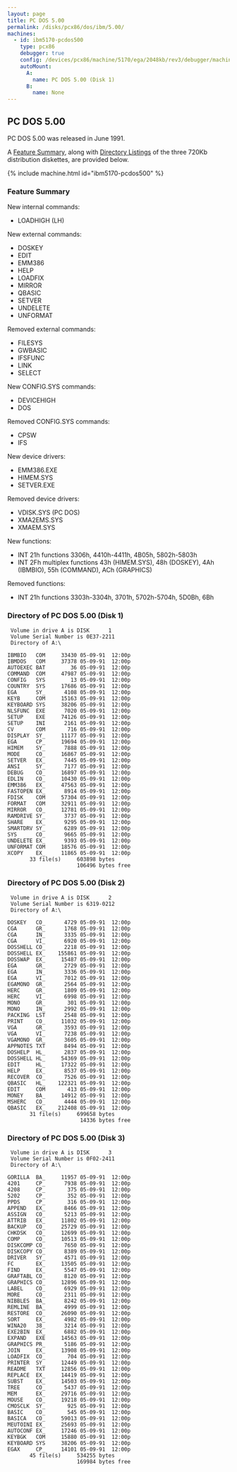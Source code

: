 ```yaml
---
layout: page
title: PC DOS 5.00
permalink: /disks/pcx86/dos/ibm/5.00/
machines:
  - id: ibm5170-pcdos500
    type: pcx86
    debugger: true
    config: /devices/pcx86/machine/5170/ega/2048kb/rev3/debugger/machine.xml
    autoMount:
      A:
        name: PC DOS 5.00 (Disk 1)
      B:
        name: None
---
```


PC DOS 5.00
-----------

PC DOS 5.00 was released in June 1991.

A [Feature Summary](#feature-summary), along with [Directory Listings](#directory-of-pc-dos-500-disk-1) of the three
720Kb distribution diskettes, are provided below.

{% include machine.html id="ibm5170-pcdos500" %}

### Feature Summary

New internal commands:

- LOADHIGH (LH)

New external commands:

- DOSKEY
- EDIT
- EMM386
- HELP
- LOADFIX
- MIRROR
- QBASIC
- SETVER
- UNDELETE
- UNFORMAT

Removed external commands:

- FILESYS
- GWBASIC
- IFSFUNC
- LINK
- SELECT

New CONFIG.SYS commands:

- DEVICEHIGH
- DOS

Removed CONFIG.SYS commands:

- CPSW
- IFS

New device drivers:

- EMM386.EXE
- HIMEM.SYS
- SETVER.EXE

Removed device drivers:

- VDISK.SYS (PC DOS)
- XMA2EMS.SYS
- XMAEM.SYS

New functions:

- INT 21h functions 3306h, 4410h-4411h, 4B05h, 5802h-5803h
- INT 2Fh multiplex functions 43h (HIMEM.SYS), 48h (DOSKEY), 4Ah (IBMBIO), 55h (COMMAND), ACh (GRAPHICS)

Removed functions:

- INT 21h functions 3303h-3304h, 3701h, 5702h-5704h, 5D0Bh, 6Bh

### Directory of PC DOS 5.00 (Disk 1)

	 Volume in drive A is DISK      1
	 Volume Serial Number is 0E37-2211
	 Directory of A:\

	IBMBIO   COM     33430 05-09-91  12:00p
	IBMDOS   COM     37378 05-09-91  12:00p
	AUTOEXEC BAT        36 05-09-91  12:00p
	COMMAND  COM     47987 05-09-91  12:00p
	CONFIG   SYS        13 05-09-91  12:00p
	COUNTRY  SYS     17686 05-09-91  12:00p
	EGA      SY_      4108 05-09-91  12:00p
	KEYB     COM     15163 05-09-91  12:00p
	KEYBOARD SYS     38206 05-09-91  12:00p
	NLSFUNC  EXE      7020 05-09-91  12:00p
	SETUP    EXE     74126 05-09-91  12:00p
	SETUP    INI      2161 05-09-91  12:00p
	CV       COM       716 05-09-91  12:00p
	DISPLAY  SY_     11177 05-09-91  12:00p
	EGA      CP_     19694 05-09-91  12:00p
	HIMEM    SY_      7888 05-09-91  12:00p
	MODE     CO_     16867 05-09-91  12:00p
	SETVER   EX_      7445 05-09-91  12:00p
	ANSI     SY_      7177 05-09-91  12:00p
	DEBUG    CO_     16897 05-09-91  12:00p
	EDLIN    CO_     10430 05-09-91  12:00p
	EMM386   EX_     47563 05-09-91  12:00p
	FASTOPEN EX_      8914 05-09-91  12:00p
	FDISK    COM     57304 05-09-91  12:00p
	FORMAT   COM     32911 05-09-91  12:00p
	MIRROR   CO_     12781 05-09-91  12:00p
	RAMDRIVE SY_      3737 05-09-91  12:00p
	SHARE    EX_      9295 05-09-91  12:00p
	SMARTDRV SY_      6289 05-09-91  12:00p
	SYS      CO_      9665 05-09-91  12:00p
	UNDELETE EX_      9393 05-09-91  12:00p
	UNFORMAT COM     18576 05-09-91  12:00p
	XCOPY    EX_     11865 05-09-91  12:00p
	       33 file(s)     603898 bytes
	                      106496 bytes free

### Directory of PC DOS 5.00 (Disk 2)

	 Volume in drive A is DISK      2
	 Volume Serial Number is 6319-0212
	 Directory of A:\

	DOSKEY   CO_      4729 05-09-91  12:00p
	CGA      GR_      1768 05-09-91  12:00p
	CGA      IN_      3335 05-09-91  12:00p
	CGA      VI_      6920 05-09-91  12:00p
	DOSSHELL CO_      2218 05-09-91  12:00p
	DOSSHELL EX_    155861 05-09-91  12:00p
	DOSSWAP  EX_     15487 05-09-91  12:00p
	EGA      GR_      2729 05-09-91  12:00p
	EGA      IN_      3336 05-09-91  12:00p
	EGA      VI_      7012 05-09-91  12:00p
	EGAMONO  GR_      2564 05-09-91  12:00p
	HERC     GR_      1809 05-09-91  12:00p
	HERC     VI_      6998 05-09-91  12:00p
	MONO     GR_       301 05-09-91  12:00p
	MONO     IN_      2992 05-09-91  12:00p
	PACKING  LST      2548 05-09-91  12:00p
	PRINT    CO_     11032 05-09-91  12:00p
	VGA      GR_      3593 05-09-91  12:00p
	VGA      VI_      7238 05-09-91  12:00p
	VGAMONO  GR_      3605 05-09-91  12:00p
	APPNOTES TXT      8494 05-09-91  12:00p
	DOSHELP  HL_      2837 05-09-91  12:00p
	DOSSHELL HL_     54369 05-09-91  12:00p
	EDIT     HL_     17322 05-09-91  12:00p
	HELP     EX_      8537 05-09-91  12:00p
	RECOVER  CO_      7526 05-09-91  12:00p
	QBASIC   HL_    122321 05-09-91  12:00p
	EDIT     COM       413 05-09-91  12:00p
	MONEY    BA_     14912 05-09-91  12:00p
	MSHERC   CO_      4444 05-09-91  12:00p
	QBASIC   EX_    212408 05-09-91  12:00p
	       31 file(s)     699658 bytes
	                       14336 bytes free

### Directory of PC DOS 5.00 (Disk 3)

	 Volume in drive A is DISK      3
	 Volume Serial Number is 0F02-2411
	 Directory of A:\

	GORILLA  BA_     11957 05-09-91  12:00p
	4201     CP_      7938 05-09-91  12:00p
	4208     CP_       375 05-09-91  12:00p
	5202     CP_       352 05-09-91  12:00p
	PPDS     CP_       316 05-09-91  12:00p
	APPEND   EX_      8466 05-09-91  12:00p
	ASSIGN   CO_      5213 05-09-91  12:00p
	ATTRIB   EX_     11802 05-09-91  12:00p
	BACKUP   CO_     25729 05-09-91  12:00p
	CHKDSK   CO_     12699 05-09-91  12:00p
	COMP     CO_     10513 05-09-91  12:00p
	DISKCOMP CO_      7650 05-09-91  12:00p
	DISKCOPY CO_      8389 05-09-91  12:00p
	DRIVER   SY_      4571 05-09-91  12:00p
	FC       EX_     13505 05-09-91  12:00p
	FIND     EX_      5547 05-09-91  12:00p
	GRAFTABL CO_      8120 05-09-91  12:00p
	GRAPHICS CO_     12896 05-09-91  12:00p
	LABEL    CO_      6929 05-09-91  12:00p
	MORE     CO_      2311 05-09-91  12:00p
	NIBBLES  BA_      8242 05-09-91  12:00p
	REMLINE  BA_      4999 05-09-91  12:00p
	RESTORE  CO_     26090 05-09-91  12:00p
	SORT     EX_      4982 05-09-91  12:00p
	WINA20   38_      3214 05-09-91  12:00p
	EXE2BIN  EX_      6882 05-09-91  12:00p
	EXPAND   EXE     14563 05-09-91  12:00p
	GRAPHICS PR_      5186 05-09-91  12:00p
	JOIN     EX_     13908 05-09-91  12:00p
	LOADFIX  CO_       704 05-09-91  12:00p
	PRINTER  SY_     12449 05-09-91  12:00p
	README   TXT     12856 05-09-91  12:00p
	REPLACE  EX_     14419 05-09-91  12:00p
	SUBST    EX_     14503 05-09-91  12:00p
	TREE     CO_      5437 05-09-91  12:00p
	MEM      EX_     29716 05-09-91  12:00p
	MOUSE    CO_     19218 05-09-91  12:00p
	CMOSCLK  SY_       925 05-09-91  12:00p
	BASIC    CO_       545 05-09-91  12:00p
	BASICA   CO_     59013 05-09-91  12:00p
	MEUTOINI EX_     25693 05-09-91  12:00p
	AUTOCONF EX_     17246 05-09-91  12:00p
	KEYBGK   COM     15880 05-09-91  12:00p
	KEYBOARD SYS     38206 05-09-91  12:00p
	EGAX     CP_     14101 05-09-91  12:00p
	       45 file(s)     534255 bytes
	                      169984 bytes free
